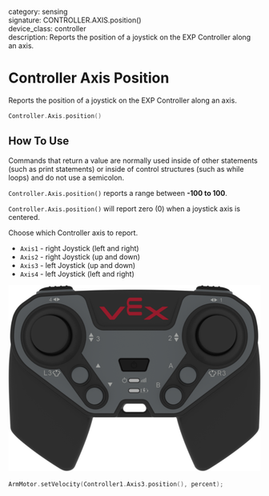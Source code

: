 category: sensing  
signature: CONTROLLER.AXIS.position()  
device_class: controller  
description: Reports the position of a joystick on the EXP Controller along an axis.  

# Controller Axis Position

Reports the position of a joystick on the EXP Controller along an axis.

```cpp
Controller.Axis.position()
```

## How To Use
Commands that return a value are normally used inside of other statements (such as print statements) or inside of control structures (such as while loops) and do not use a semicolon.

`Controller.Axis.position()` reports a range between **-100 to 100**.

`Controller.Axis.position()` will report zero (0) when a joystick axis is centered.

Choose which Controller axis to report.

* `Axis1` - right Joystick (left and right)
* `Axis2` - right Joystick (up and down)
* `Axis3` - left Joystick (up and down)
* `Axis4` - left Joystick (left and right)


![controller_button_front](controller_button_front.png)

```cpp
ArmMotor.setVelocity(Controller1.Axis3.position(), percent);
```
<advanced>
</advanced>